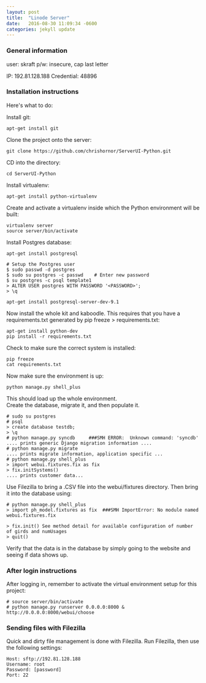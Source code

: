 ```yaml
---
layout: post
title:  "Linode Server"
date:   2016-08-30 11:09:34 -0600
categories: jekyll update
---
```

### General information

user: skraft
p/w: insecure, cap last letter

IP: 192.81.128.188
Credential: 48896

### Installation instructions

Here's what to do:

Install git:

    apt-get install git

Clone the project onto the server:

    git clone https://github.com/chrishornor/ServerUI-Python.git

CD into the directory:

    cd ServerUI-Python

Install virtualenv:

    apt-get install python-virtualenv

Create and activate a virtualenv inside which the Python environment will be built:

    virtualenv server
    source server/bin/activate

Install Postgres database:

    apt-get install postgresql

    # Setup the Postgres user
    $ sudo passwd -d postgres
    $ sudo su postgres -c passwd    # Enter new password
    $ su postgres -c psql template1
    > ALTER USER postgres WITH PASSWORD '<PASSWORD>';
    > \q

    apt-get install postgresql-server-dev-9.1

Now install the whole kit and kaboodle.  This requires that you have a requirements.txt generated by pip freeze > requirements.txt:

    apt-get install python-dev
    pip install -r requirements.txt

Check to make sure the correct system is installed:

    pip freeze
    cat requirements.txt

Now make sure the environment is up:

    python manage.py shell_plus

This should load up the whole environment.
<br>
Create the database, migrate it, and then populate it.

    # sudo su postgres
    # psql
    > create database testdb;
    > \q
    # python manage.py syncdb     ###SMH ERROR:  Unknown command: 'syncdb'
    .... prints generic Django migration information ....
    # python manage.py migrate
    .... prints migrate information, application specific ...
    # python manage.py shell_plus
    > import webui.fixtures.fix as fix
    > fix.initSystems()
    .... prints customer data...

Use Filezilla to bring a .CSV file into the webui/fixtures directory.  Then bring it into the database using:

    # python manage.py shell_plus
    > import ph_model.fixtures as fix  ###SMH ImportError: No module named webui.fixtures.fix

    > fix.init() See method detail for available configuration of number of girds and numUsages
    > quit()

Verify that the data is in the database by simply going to the website and seeing if data shows up.
### After login instructions

After logging in, remember to activate the virtual environment setup for this project:

    # source server/bin/activate
    # python manage.py runserver 0.0.0.0:8000 &
    http://0.0.0.0:8000/webui/choose

### Sending files with Filezilla

Quick and dirty file management is done with Filezilla.  Run Filezilla, then use the following settings:

    Host: sftp://192.81.128.188
    Username: root
    Password: [password]
    Port: 22
